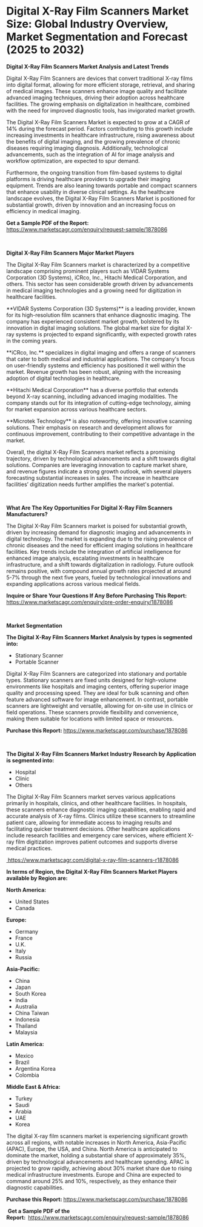 <p><h1>Digital X-Ray Film Scanners Market Size: Global Industry Overview, Market Segmentation and Forecast (2025 to 2032)</h1></p><p><strong>Digital X-Ray Film Scanners Market Analysis and Latest Trends</strong></p>
<p><p>Digital X-Ray Film Scanners are devices that convert traditional X-ray films into digital format, allowing for more efficient storage, retrieval, and sharing of medical images. These scanners enhance image quality and facilitate advanced imaging techniques, driving their adoption across healthcare facilities. The growing emphasis on digitalization in healthcare, combined with the need for improved diagnostic tools, has invigorated market growth.</p><p>The Digital X-Ray Film Scanners Market is expected to grow at a CAGR of 14% during the forecast period. Factors contributing to this growth include increasing investments in healthcare infrastructure, rising awareness about the benefits of digital imaging, and the growing prevalence of chronic diseases requiring imaging diagnosis. Additionally, technological advancements, such as the integration of AI for image analysis and workflow optimization, are expected to spur demand. </p><p>Furthermore, the ongoing transition from film-based systems to digital platforms is driving healthcare providers to upgrade their imaging equipment. Trends are also leaning towards portable and compact scanners that enhance usability in diverse clinical settings. As the healthcare landscape evolves, the Digital X-Ray Film Scanners Market is positioned for substantial growth, driven by innovation and an increasing focus on efficiency in medical imaging.</p></p>
<p><strong>Get a Sample PDF of the Report:&nbsp;</strong> <a href="https://www.marketscagr.com/enquiry/request-sample/1878086?utm_campaign=2467&utm_medium=2&utm_source=Github&utm_content=ia&utm_term=14042025&utm_id=digital-x-ray-film-scanners">https://www.marketscagr.com/enquiry/request-sample/1878086</a></p>
<p>&nbsp;</p>
<p><strong>Digital X-Ray Film Scanners Major Market Players</strong></p>
<p><p>The Digital X-Ray Film Scanners market is characterized by a competitive landscape comprising prominent players such as VIDAR Systems Corporation (3D Systems), iCRco, Inc., Hitachi Medical Corporation, and others. This sector has seen considerable growth driven by advancements in medical imaging technologies and a growing need for digitization in healthcare facilities.</p><p>**VIDAR Systems Corporation (3D Systems)** is a leading provider, known for its high-resolution film scanners that enhance diagnostic imaging. The company has experienced consistent market growth, bolstered by its innovation in digital imaging solutions. The global market size for digital X-ray systems is projected to expand significantly, with expected growth rates in the coming years.</p><p>**iCRco, Inc.** specializes in digital imaging and offers a range of scanners that cater to both medical and industrial applications. The company's focus on user-friendly systems and efficiency has positioned it well within the market. Revenue growth has been robust, aligning with the increasing adoption of digital technologies in healthcare.</p><p>**Hitachi Medical Corporation** has a diverse portfolio that extends beyond X-ray scanning, including advanced imaging modalities. The company stands out for its integration of cutting-edge technology, aiming for market expansion across various healthcare sectors.</p><p>**Microtek Technology** is also noteworthy, offering innovative scanning solutions. Their emphasis on research and development allows for continuous improvement, contributing to their competitive advantage in the market.</p><p>Overall, the digital X-Ray Film Scanners market reflects a promising trajectory, driven by technological advancements and a shift towards digital solutions. Companies are leveraging innovation to capture market share, and revenue figures indicate a strong growth outlook, with several players forecasting substantial increases in sales. The increase in healthcare facilities’ digitization needs further amplifies the market's potential.</p></p>
<p>&nbsp;</p>
<p><strong>What Are The Key Opportunities For Digital X-Ray Film Scanners Manufacturers?</strong></p>
<p><p>The Digital X-Ray Film Scanners market is poised for substantial growth, driven by increasing demand for diagnostic imaging and advancements in digital technology. The market is expanding due to the rising prevalence of chronic diseases and the need for efficient imaging solutions in healthcare facilities. Key trends include the integration of artificial intelligence for enhanced image analysis, escalating investments in healthcare infrastructure, and a shift towards digitalization in radiology. Future outlook remains positive, with compound annual growth rates projected at around 5-7% through the next five years, fueled by technological innovations and expanding applications across various medical fields.</p></p>
<p><strong>Inquire or Share Your Questions If Any Before Purchasing This Report:</strong> <a href="https://www.marketscagr.com/enquiry/pre-order-enquiry/1878086?utm_campaign=2467&utm_medium=2&utm_source=Github&utm_content=ia&utm_term=14042025&utm_id=digital-x-ray-film-scanners">https://www.marketscagr.com/enquiry/pre-order-enquiry/1878086</a></p>
<p>&nbsp;</p>
<p><strong>Market Segmentation</strong></p>
<p><strong>The Digital X-Ray Film Scanners Market Analysis by types is segmented into:</strong></p>
<p><ul><li>Stationary Scanner</li><li>Portable Scanner</li></ul></p>
<p><p>Digital X-Ray Film Scanners are categorized into stationary and portable types. Stationary scanners are fixed units designed for high-volume environments like hospitals and imaging centers, offering superior image quality and processing speed. They are ideal for bulk scanning and often feature advanced software for image enhancement. In contrast, portable scanners are lightweight and versatile, allowing for on-site use in clinics or field operations. These scanners provide flexibility and convenience, making them suitable for locations with limited space or resources.</p></p>
<p><strong>Purchase this Report:&nbsp;</strong><a href="https://www.marketscagr.com/purchase/1878086?utm_campaign=2467&utm_medium=2&utm_source=Github&utm_content=ia&utm_term=14042025&utm_id=digital-x-ray-film-scanners">https://www.marketscagr.com/purchase/1878086</a></p>
<p>&nbsp;</p>
<p><strong>The Digital X-Ray Film Scanners Market Industry Research by Application is segmented into:</strong></p>
<p><ul><li>Hospital</li><li>Clinic</li><li>Others</li></ul></p>
<p><p>The Digital X-Ray Film Scanners market serves various applications primarily in hospitals, clinics, and other healthcare facilities. In hospitals, these scanners enhance diagnostic imaging capabilities, enabling rapid and accurate analysis of X-ray films. Clinics utilize these scanners to streamline patient care, allowing for immediate access to imaging results and facilitating quicker treatment decisions. Other healthcare applications include research facilities and emergency care services, where efficient X-ray film digitization improves patient outcomes and supports diverse medical practices.</p></p>
<p><a href="https://www.marketscagr.com/digital-x-ray-film-scanners-r1878086?utm_campaign=2467&utm_medium=2&utm_source=Github&utm_content=ia&utm_term=14042025&utm_id=digital-x-ray-film-scanners">&nbsp;https://www.marketscagr.com/digital-x-ray-film-scanners-r1878086</a></p>
<p><strong>In terms of Region, the Digital X-Ray Film Scanners Market Players available by Region are:</strong></p>
<p>
    <p> <strong> North America: </strong>
        <ul>
            <li>United States</li>
            <li>Canada</li>
        </ul>
        </p> 
    <p> <strong> Europe: </strong>
        <ul>
            <li>Germany</li>
            <li>France</li>
            <li>U.K.</li>
            <li>Italy</li>
            <li>Russia</li>
        </ul>
        </p> 
    <p> <strong> Asia-Pacific: </strong>
        <ul>
            <li>China</li>
            <li>Japan</li>
            <li>South Korea</li>
            <li>India</li>
            <li>Australia</li>
            <li>China Taiwan</li>
            <li>Indonesia</li>
            <li>Thailand</li>
            <li>Malaysia</li>
        </ul>
        </p> 
    <p> <strong> Latin America: </strong>
        <ul>
            <li>Mexico</li>
            <li>Brazil</li>
            <li>Argentina Korea</li>
            <li>Colombia</li>
        </ul>
        </p> 
    <p> <strong> Middle East & Africa: </strong>
        <ul>
            <li>Turkey</li>
            <li>Saudi</li>
            <li>Arabia</li>
            <li>UAE</li>
            <li>Korea</li>
        </ul>
    </p>
    </p>
<p><p>The digital X-ray film scanners market is experiencing significant growth across all regions, with notable increases in North America, Asia-Pacific (APAC), Europe, the USA, and China. North America is anticipated to dominate the market, holding a substantial share of approximately 35%, driven by technological advancements and healthcare spending. APAC is projected to grow rapidly, achieving about 30% market share due to rising medical infrastructure investments. Europe and China are expected to command around 25% and 10%, respectively, as they enhance their diagnostic capabilities.</p></p>
<p><strong>Purchase this Report: </strong><a href="https://www.marketscagr.com/purchase/1878086?utm_campaign=2467&utm_medium=2&utm_source=Github&utm_content=ia&utm_term=14042025&utm_id=digital-x-ray-film-scanners">https://www.marketscagr.com/purchase/1878086</a></p>
<p>&nbsp;<strong>Get a Sample PDF of the Report:&nbsp;&nbsp;</strong><a href="https://www.marketscagr.com/enquiry/request-sample/1878086?utm_campaign=2467&utm_medium=2&utm_source=Github&utm_content=ia&utm_term=14042025&utm_id=digital-x-ray-film-scanners">https://www.marketscagr.com/enquiry/request-sample/1878086</a></p>
<p><strong></strong></p>
<p><p></p><p></p><p></p></p>